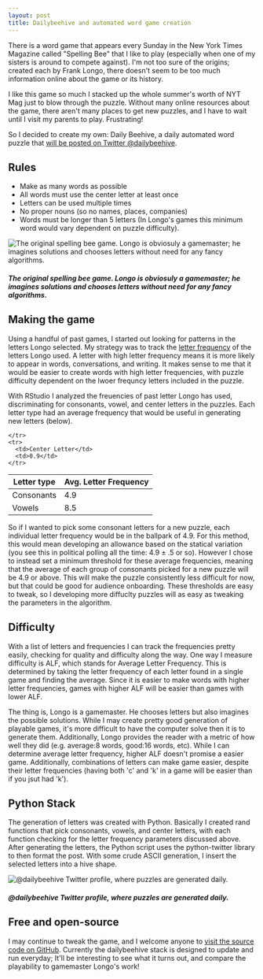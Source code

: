 ```yaml
---
layout: post
title: Dailybeehive and automated word game creation
---
```


There is a word game that appears every Sunday in the New York Times Magazine called "Spelling Bee" that I like to play (especially when one of my sisters is around to compete against). I'm not too sure of the origins; created each by Frank Longo, there doesn't seem to be too much information online about the game or its history.

I like this game so much I stacked up the whole summer's worth of NYT Mag just to blow through the puzzle. Without many online resources about the game, there aren't many places to get new puzzles, and I have to wait until I visit my parents to play. Frustrating!

So I decided to create my own: Daily Beehive, a daily automated word puzzle that [will be posted on Twitter @dailybeehive](http://www.twitter.com/dailybeehive).

## Rules
- Make as many words as possible
- All words must use the center letter at least once
- Letters can be used multiple times
- No proper nouns (so no names, places, companies)
- Words must be longer than 5 letters (In Longo's games this minimum word would vary dependent on puzzle difficulty).

![The original spelling bee game. Longo is obviosuly a gamemaster; he imagines solutions and chooses letters without need for any fancy algorithms.](../../../../public/img/post_img/2015-12-09-dailybeehive-automating-word-game-creation-2.png "The original spelling bee game. Longo is obviosuly a gamemaster; he imagines solutions and chooses letters without need for any fancy algorithms.")
##### *The original spelling bee game. Longo is obviosuly a gamemaster; he imagines solutions and chooses letters without need for any fancy algorithms.*

## Making the game 
Using a handful of past games, I started out looking for patterns in the letters Longo selected. My strategy was to track the [letter frequency](https://en.wikipedia.org/wiki/Letter_frequency) of the letters Longo used. A letter with high letter frequency means it is more likely to appear in words, conversations, and writing. It makes sense to me that it would be easier to create words with high letter frequencies, with puzzle difficulty dependent on the lwoer frequncy letters included in the puzzle. 

With RStudio I analyzed the freuencies of past letter Longo has used, discriminating for consonants, vowel, and center letters in the puzzles. Each letter type had an average frequency that would be useful in generating new letters (below).

<table>
  <thead>
    <tr>
      <th>Letter type</th>
      <th>Avg. Letter Frequency</th>
    </tr>
  </thead>
  <tbody>
    <tr>
      <td>Consonants</td>
      <td>4.9</td>
    </tr>
    <tr>
      <td>Vowels</td>
      <td>8.5</td>

    </tr>
    <tr>
      <td>Center Letter</td>
      <td>0.9</td>
    </tr>
  </tbody>
</table>

So if I wanted to pick some consonant letters for a new puzzle, each individual letter frequency would be in the ballpark of 4.9. For this method, this would mean developing an allowance based on the statical variation (you see this in political polling all the time: 4.9 ± .5 or so). However I chose to instead set a minimum threshold for these average frequencies, meaning that the average of each group of consonants picked for a new puzzle will be 4.9 or above. This will make the puzzle consistently less difficult for now, but that could be good for audience onboarding. These thresholds are easy to tweak, so I developing more diffuclty puzzles will as easy as tweaking the parameters in the algorithm.

## Difficulty
With a list of letters and frequencies I can track the frequencies pretty easily, checking for quality and difficulty along the way. One way I measure difficulty is ALF, which stands for Average Letter Frequency. This is determined by taking the letter frequency of each letter found in a single game and finding the average. Since it is easier to make words with higher letter frequencies, games with higher ALF will be easier than games with lower ALF.

The thing is, Longo is a gamemaster. He chooses letters but also imagines the possible solutions. While I may create pretty good generation of playable games, it's more difficult to have the computer solve then it is to generate them. Additionally, Longo provides the reader with a metric of how well they did (e.g. average:8 words, good:16 words, etc). While I can determine average letter frequency, higher ALF doesn't promise a easier game. Additionally, combinations of letters can make game easier, despite their letter frequencies (having both 'c' and 'k' in a game will be easier than if you jsut had 'k').

## Python Stack
The generation of letters was created with Python. Basically I created rand functions that pick consonants, vowels, and center letters, with each function checking for the letter frequency parameters discussed above. After generating the letters, the Python script uses the python-twitter library to then format the post. With some crude ASCII generation, I insert the selected letters into a hive shape.

![@dailybeehive Twitter profile, where puzzles are generated daily.](../../../../public/img/post_img/2015-12-09-dailybeehive-automating-word-game-creation.png "@dailybeehive Twitter profile, where puzzles are generated daily.")

##### *@dailybeehive Twitter profile, where puzzles are generated daily.*

## Free and open-source
I may continue to tweak the game, and I welcome anyone to [visit the source code on GitHub](https://github.com/aaronsdevera/dailybeehive). Currently the dailybeehive stack is designed to update and run everyday; It'll be interesting to see what it turns out, and compare the playability to gamemaster Longo's work! 
